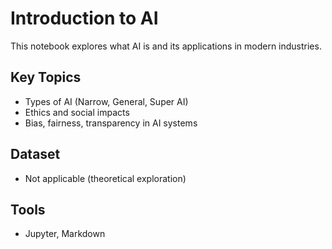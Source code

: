 # Introduction to AI

This notebook explores what AI is and its applications in modern industries.

## Key Topics

- Types of AI (Narrow, General, Super AI)
- Ethics and social impacts
- Bias, fairness, transparency in AI systems

## Dataset

- Not applicable (theoretical exploration)

## Tools

- Jupyter, Markdown

